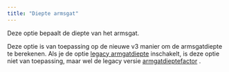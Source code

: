 ```yaml
---
title: "Diepte armsgat"
---
```


Deze optie bepaalt de diepte van het armsgat.

Deze optie is van toepassing op de nieuwe v3 manier om de armsgatdiepte te berekenen. Als je de optie [legacy armgatdiepte](/docs/designs/diana/options/legacyarmholedepth) inschakelt, is deze optie niet van toepassing, maar wel de legacy versie [armgatdieptefactor](/docs/designs/diana/options/armholedepthfactor) .

